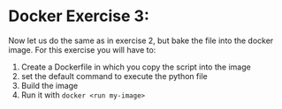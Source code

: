 # Docker Exercise 3:

Now let us do the same as in exercise 2, but bake the file into the docker image.
For this exercise you will have to:
1. Create a Dockerfile in which you copy the script into the image
2. set the default command to execute the python file
3. Build the image
4. Run it with `docker <run my-image>`